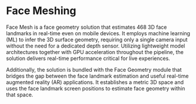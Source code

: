 # Face Meshing
Face Mesh is a face geometry solution that estimates 468 3D face landmarks in real-time even on mobile devices. 
It employs machine learning (ML) to infer the 3D surface geometry, requiring only a single camera input without the need for a dedicated depth sensor. 
Utilizing lightweight model architectures together with GPU acceleration throughout the pipeline, the solution delivers real-time performance critical for live experiences.

Additionally, the solution is bundled with the Face Geometry module that bridges the gap between the face landmark estimation and useful real-time augmented reality (AR) applications. 
It establishes a metric 3D space and uses the face landmark screen positions to estimate face geometry within that space.
